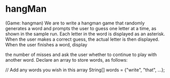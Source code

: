 # hangMan

(Game: hangman) We are to write a hangman game that randomly generates a word and
prompts the user to guess one letter at a time, as shown in the sample run. Each
letter in the word is displayed as an asterisk. When the user makes a correct
guess, the actual letter is then displayed. When the user finishes a word, display

the number of misses and ask the user whether to continue to play with another
word. Declare an array to store words, as follows:

// Add any words you wish in this array
String[] words = {"write", "that", ...};
